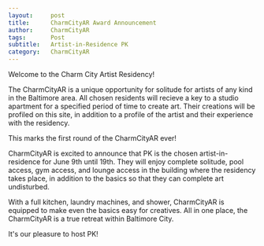 ```yaml
---
layout:     post
title:      CharmCityAR Award Announcement
author:     CharmCityAR
tags: 		Post
subtitle:  	Artist-in-Residence PK
category:   CharmCityAR
---
```


Welcome to the Charm City Artist Residency! 

The CharmCityAR is a unique opportunity for solitude for artists of any kind in the Baltimore area. All chosen residents will recieve a key to a studio apartment for a specified period of time to create art. Their creations will be profiled on this site, in addition to a profile of the artist and their experience with the residency. 

This marks the first round of the CharmCityAR ever! 

CharmCityAR is excited to announce that PK is the chosen artist-in-residence for June 9th until 19th. They will enjoy complete solitude, pool access, gym access, and lounge access in the building where the residency takes place, in addition to the basics so that they can complete art undisturbed. 

With a full kitchen, laundry machines, and shower, CharmCityAR is equipped to make even the basics easy for creatives. All in one place, the CharmCityAR is a true retreat within Baltimore City. 

It's our pleasure to host PK!
